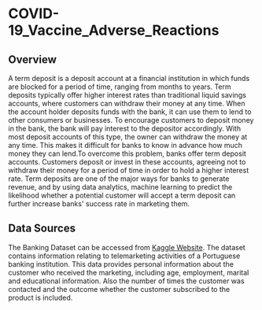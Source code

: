 # COVID-19_Vaccine_Adverse_Reactions

## Overview
A term deposit is a deposit account at a financial institution in which funds are blocked for a period of time, ranging from months to years. Term deposits typically offer higher interest rates than traditional liquid savings accounts, where customers can withdraw their money at any time.
When the account holder deposits funds with the bank, it can use them to lend to other consumers or businesses. To encourage customers to deposit money in the bank, the bank will pay interest to the depositor accordingly. With most deposit accounts of this type, the owner can withdraw the money at any time. This makes it difficult for banks to know in advance how much money they can lend.To overcome this problem, banks offer term deposit accounts. Customers deposit or invest in these accounts, agreeing not to withdraw their money for a period of time in order to hold a higher interest rate. 
Term deposits are one of the major ways for banks to generate revenue, and by using data analytics, machine learning to predict the likelihood whether a potential customer will accept a term deposit can further increase banks' success rate in marketing them.

## Data Sources
The Banking Dataset can be accessed from [Kaggle Website]( https://www.kaggle.com/prakharrathi25/banking-dataset-marketing-targets). The dataset contains information relating to telemarketing activities of a Portuguese banking institution. This data provides personal information about the customer who received the marketing, including age, employment, marital and educational information. Also the number of times the customer was contacted and the outcome whether the customer subscribed to the product is included.



